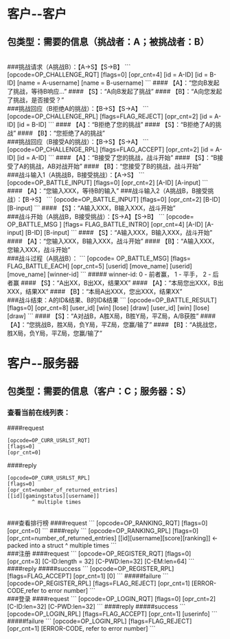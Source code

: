 客户--客户
==============
包类型：需要的信息（挑战者：A；被挑战者：B）
--------------
<br />
###挑战请求（A挑战B）：【A->S】【S->B】
```
[opcode=OP_CHALLENGE_RQT]
[flags=0]
[opr_cnt=4]
[id = A-ID]
[id = B-ID]
[name = A-username]
[name = B-username]
```
#### 【A】：“您向B发起了挑战，等待B响应...”
#### 【S】：“A向B发起了挑战”
#### 【B】：“A向您发起了挑战，是否接受？”
 <br />  
###挑战回应（B拒绝A的挑战）：【B->S】【S->A】
```
[opcode=OP_CHALLENGE_RPL]
[flags=FLAG_REJECT]
[opr_cnt=2]
[id = A-ID]
[id = B-ID]
```
#### 【A】：“B拒绝了您的挑战”
#### 【S】：“B拒绝了A的挑战”
#### 【B】：“您拒绝了A的挑战”
 <br />  
###挑战回应（B接受A的挑战）：【B->S】【S->A】
```
[opcode=OP_CHALLENGE_RPL]
[flags=FLAG_ACCEPT]
[opr_cnt=2]
[id = A-ID]
[id = A-ID]
```
#### 【A】：“B接受了您的挑战，战斗开始”
#### 【S】：“B接受了A的挑战，AB对战开始”
#### 【B】：“您接受了B的挑战，战斗开始”
 <br />  
###战斗输入1（A挑战B，B接受挑战）：【A->S】
```
[opcode=OP_BATTLE_INPUT]
[flags=0]
[opr_cnt=2]
[A-ID]
[A-input]
```
#### 【A】：“您输入XXX，等待B的输入”
###战斗输入2（A挑战B，B接受挑战）：【B->S】
```
[opcode=OP_BATTLE_INPUT]
[flags=0]
[opr_cnt=2]
[B-ID]
[B-input]
```
#### 【S】：“A输入XXX，B输入XXX，战斗开始”
 <br />  
###战斗开始（A挑战B，B接受挑战）：【S->A】【S->B】
```
[opcode= OP_BATTLE_MSG ]
[flags= FLAG_BATTLE_INTRO]
[opr_cnt=4]
[A-ID]
[A-input]
[B-ID]
[B-input]
```
#### 【S】：“A输入XXX，B输入XXX，战斗开始”
#### 【A】：“您输入XXX，B输入XXX，战斗开始”
#### 【B】：“A输入XXX，您输入XXX，战斗开始”
 <br />  
###战斗过程（A挑战B）：
```
[opcode= OP_BATTLE_MSG]
[flags= FLAG_BATTLE_EACH]
[opr_cnt=5]
[userid]
[move_name]
[userid]
[move_name]
[winner-id]
```
##### winner-id: 0 - 前者赢， 1 - 平手， 2 - 后者赢
#### 【S】：“A出XX，B出XX，结果XX”
#### 【A】：“本局您出XXX，B出XXX，结果XX”
#### 【B】：“本局A出XXX，您出XXX，结果XX”
 <br />  
###战斗结束：A的ID&结果、B的ID&结果
```
[opcode=OP_BATTLE_RESULT]
[flags=0]
[opr_cnt=8]
[user_id]
[win]
[lose]
[draw]
[user_id]
[win]
[lose]
[draw]
```
#### 【S】：“A对战B，A胜X局，B胜Y局，平Z局，A/B获胜”
#### 【A】：“您挑战B，胜X局，负Y局，平Z局，您赢/输了”
#### 【B】：“A挑战您，胜X局，负Y局，平Z局，您赢/输了”


客户--服务器
===============
包类型：需要的信息（客户：C；服务器：S）
---------------
### 查看当前在线列表：
####request
```
[opcode=OP_CURR_USRLST_RQT]
[flags=0]
[opr_cnt=0]
```
####reply
```
[opcode=OP_CURR_USRLST_RPL]
[flags=0]
[opr_cnt=number_of_returned_entries]
[[id][gamingstatus][username]]
		^ multiple times
```
 <br />  
###查看排行榜
####request
```
[opcode=OP_RANKING_RQT]
[flags=0]
[opr_cnt=0]
```
####reply
```
[opcode=OP_RANKING_RPL]
[flags=0]
[opr_cnt=number_of_returned_entries]
[[id][username][score][ranking]] <- packed into a struct
		^ multiple times
```
 <br />  
###注册
####request
```
[opcode=OP_REGISTER_RQT]
[flags=0]
[opr_cnt=3]
[C-ID:length = 32]
[C-PWD:len=32]
[C-EM:len=64]
```
####reply
#####success
```
[opcode=OP_REGISTER_RPL]
[flags=FLAG_ACCEPT]
[opr_cnt=1]
[0]
```
#####failure
```
[opcode=OP_REGISTER_RPL]
[flags=FLAG_REJECT]
[opr_cnt=1]
[ERROR-CODE,refer to error number]
```
 <br />  
###登录
####request
```
[opcode=OP_LOGIN_RQT]
[flags=0]
[opr_cnt=2]
[C-ID:len=32]
[C-PWD:len=32]
```
####reply
#####success
```
[opcode=OP_LOGIN_RPL]
[flags=FLAG_ACCEPT]
[opr_cnt=1]
[userinfo]
```
#####failure
```
[opcode=OP_LOGIN_RPL]
[flags=FLAG_REJECT]
[opr_cnt=1]
[ERROR-CODE, refer to error number]
```
 <br />  

